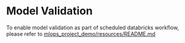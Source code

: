# Model Validation
To enable model validation as part of scheduled databricks workflow, please refer to [mlops_project_demo/resources/README.md](../resources/README.md)
